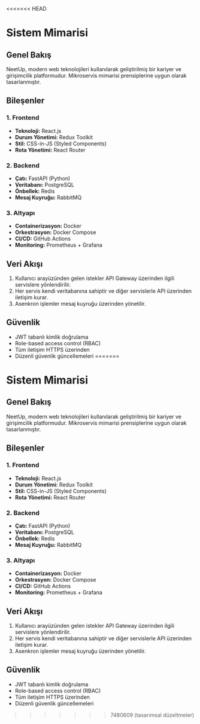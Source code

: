 <<<<<<< HEAD
# Sistem Mimarisi

## Genel Bakış
NeetUp, modern web teknolojileri kullanılarak geliştirilmiş bir kariyer ve girişimcilik platformudur. Mikroservis mimarisi prensiplerine uygun olarak tasarlanmıştır.

## Bileşenler

### 1. Frontend
- **Teknoloji:** React.js
- **Durum Yönetimi:** Redux Toolkit
- **Stil:** CSS-in-JS (Styled Components)
- **Rota Yönetimi:** React Router

### 2. Backend
- **Çatı:** FastAPI (Python)
- **Veritabanı:** PostgreSQL
- **Önbellek:** Redis
- **Mesaj Kuyruğu:** RabbitMQ

### 3. Altyapı
- **Containerizasyon:** Docker
- **Orkestrasyon:** Docker Compose
- **CI/CD:** GitHub Actions
- **Monitoring:** Prometheus + Grafana

## Veri Akışı
1. Kullanıcı arayüzünden gelen istekler API Gateway üzerinden ilgili servislere yönlendirilir.
2. Her servis kendi veritabanına sahiptir ve diğer servislerle API üzerinden iletişim kurar.
3. Asenkron işlemler mesaj kuyruğu üzerinden yönetilir.

## Güvenlik
- JWT tabanlı kimlik doğrulama
- Role-based access control (RBAC)
- Tüm iletişim HTTPS üzerinden
- Düzenli güvenlik güncellemeleri
=======
# Sistem Mimarisi

## Genel Bakış
NeetUp, modern web teknolojileri kullanılarak geliştirilmiş bir kariyer ve girişimcilik platformudur. Mikroservis mimarisi prensiplerine uygun olarak tasarlanmıştır.

## Bileşenler

### 1. Frontend
- **Teknoloji:** React.js
- **Durum Yönetimi:** Redux Toolkit
- **Stil:** CSS-in-JS (Styled Components)
- **Rota Yönetimi:** React Router

### 2. Backend
- **Çatı:** FastAPI (Python)
- **Veritabanı:** PostgreSQL
- **Önbellek:** Redis
- **Mesaj Kuyruğu:** RabbitMQ

### 3. Altyapı
- **Containerizasyon:** Docker
- **Orkestrasyon:** Docker Compose
- **CI/CD:** GitHub Actions
- **Monitoring:** Prometheus + Grafana

## Veri Akışı
1. Kullanıcı arayüzünden gelen istekler API Gateway üzerinden ilgili servislere yönlendirilir.
2. Her servis kendi veritabanına sahiptir ve diğer servislerle API üzerinden iletişim kurar.
3. Asenkron işlemler mesaj kuyruğu üzerinden yönetilir.

## Güvenlik
- JWT tabanlı kimlik doğrulama
- Role-based access control (RBAC)
- Tüm iletişim HTTPS üzerinden
- Düzenli güvenlik güncellemeleri
>>>>>>> 7480609 (tasarımsal düzeltmeler)
